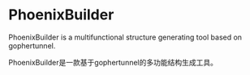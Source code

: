 # PhoenixBuilder

PhoenixBuilder is a multifunctional structure generating tool based on gophertunnel.

PhoenixBuilder是一款基于gophertunnel的多功能结构生成工具。
